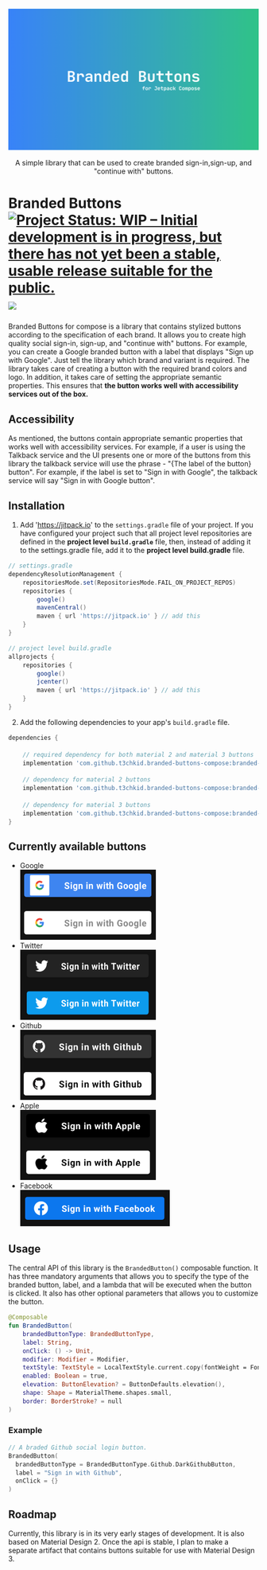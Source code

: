 ![Banner image](images/banner.png)
<p align = "center"> A simple library that can be used to create branded sign-in,sign-up, and "continue with" buttons. </p>

# Branded Buttons [![Project Status: WIP – Initial development is in progress, but there has not yet been a stable, usable release suitable for the public.](https://www.repostatus.org/badges/latest/wip.svg)](https://www.repostatus.org/#wip) [![](https://jitpack.io/v/t3chkid/branded-buttons-compose.svg)](https://jitpack.io/#t3chkid/branded-buttons-compose)

Branded Buttons for compose is a library that contains stylized buttons according to the specification of each brand. It allows you to create high quality social sign-in, sign-up, and "continue with" buttons. For example, you can create a Google branded button with a label that displays "Sign up with Google". Just tell the library which brand and variant is required. The library takes care of creating a button with the required brand colors and logo. In addition, it takes care of setting the appropriate semantic properties. This ensures that **the button works well with accessibility services out of the box.**

## Accessibility
As mentioned, the buttons contain appropriate semantic properties that works well with accessibility services. For example, if a user is using the Talkback service and the UI presents one or more of the buttons from this library the talkback service will use the phrase - "{The label of the button} button". For example, if the label is set to "Sign in with Google", the talkback service will say "Sign in with Google button".

## Installation
1. Add 'https://jitpack.io' to the ```settings.gradle``` file of your project. If you have configured your project such that all project level repositories are defined in the **project level ```build.gradle```** file, then, instead of adding it to the settings.gradle file, add it to the **project level build.gradle** file.

```groovy
// settings.gradle
dependencyResolutionManagement {
    repositoriesMode.set(RepositoriesMode.FAIL_ON_PROJECT_REPOS)
    repositories {
        google()
        mavenCentral()
        maven { url 'https://jitpack.io' } // add this
    }
}
```

```groovy
// project level build.gradle
allprojects {
    repositories {
        google()
        jcenter()
        maven { url 'https://jitpack.io' } // add this
    }
}

```

2. Add the following dependencies to your app's ```build.gradle``` file.

```groovy
dependencies {

    // required dependency for both material 2 and material 3 buttons
    implementation 'com.github.t3chkid.branded-buttons-compose:branded-buttons-core:1.0.0'
    
    // dependency for material 2 buttons
    implementation 'com.github.t3chkid.branded-buttons-compose:branded-buttons-compose-m2:1.0.0'
    
    // dependency for material 3 buttons
    implementation 'com.github.t3chkid.branded-buttons-compose:branded-buttons-compose-m3:1.0.0'
}
```

## Currently available buttons
- Google <br>
<img src ="images/google-buttons.png" width = "273" height = "141"></img>
- Twitter <br>
<img src ="images/twitter-buttons.png" width = "273" height = "141"></img>
- Github <br>
<img src ="images/github-buttons.png" width = "273" height = "141"></img>
- Apple <br>
<img src ="images/apple-buttons.png" width = "273" height = "141"></img>
- Facebook <br>
<img src ="images/facebook-button.png" width = "301" height = "73"></img>

## Usage
The central API of this library is the ```BrandedButton()``` composable function. It has three mandatory arguments that allows you to specify the type of the branded button, label, and a lambda that will be executed when the button is clicked. It also has other optional parameters that allows you to customize the button.
```kotlin
@Composable
fun BrandedButton(
    brandedButtonType: BrandedButtonType,
    label: String,
    onClick: () -> Unit,
    modifier: Modifier = Modifier,
    textStyle: TextStyle = LocalTextStyle.current.copy(fontWeight = FontWeight.Bold),
    enabled: Boolean = true,
    elevation: ButtonElevation? = ButtonDefaults.elevation(),
    shape: Shape = MaterialTheme.shapes.small,
    border: BorderStroke? = null
)
```

### Example
```kotlin
// A braded Github social login button.
BrandedButton(
  brandedButtonType = BrandedButtonType.Github.DarkGithubButton,
  label = "Sign in with Github",
  onClick = {}
)
```
## Roadmap
Currently, this library is in its very early stages of development. It is also based on Material Design 2. Once the api is stable, I plan to make a separate artifact that contains buttons suitable for use with Material Design 3.
